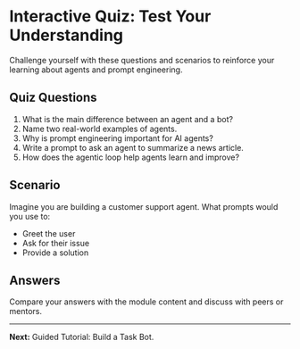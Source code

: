 
# Interactive Quiz: Test Your Understanding

Challenge yourself with these questions and scenarios to reinforce your learning about agents and prompt engineering.

## Quiz Questions
1. What is the main difference between an agent and a bot?
2. Name two real-world examples of agents.
3. Why is prompt engineering important for AI agents?
4. Write a prompt to ask an agent to summarize a news article.
5. How does the agentic loop help agents learn and improve?

## Scenario
Imagine you are building a customer support agent. What prompts would you use to:
- Greet the user
- Ask for their issue
- Provide a solution

## Answers
Compare your answers with the module content and discuss with peers or mentors.

---
**Next:** Guided Tutorial: Build a Task Bot.